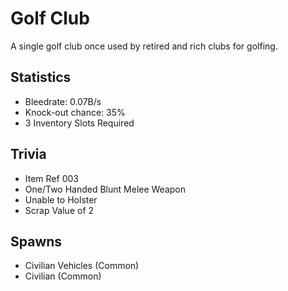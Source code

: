 # Golf Club

A single golf club once used by retired and rich clubs for golfing.

## Statistics

- Bleedrate: 0.07B/s
- Knock-out chance: 35%
- 3 Inventory Slots Required

## Trivia

- Item Ref 003
- One/Two Handed Blunt Melee Weapon
- Unable to Holster
- Scrap Value of 2

## Spawns

- Civilian Vehicles (Common)
- Civilian (Common)

